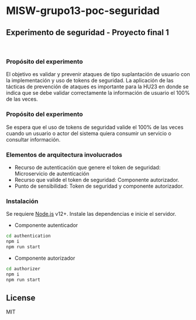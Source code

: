 # MISW-grupo13-poc-seguridad
## Experimento de seguridad - Proyecto final 1
  ​​
### Propósito del experimento
El objetivo es validar y prevenir ataques de tipo suplantación de usuario con la implementación y uso de tokens de seguridad. La aplicación de las tácticas de prevención de ataques es importante para la HU23 en donde se indica que se debe validar correctamente la información de usuario el 100% de las veces.​​

### Propósito del experimento
Se espera que el uso de tokens de seguridad valide el 100% de las veces cuando un usuario o actor del sistema quiera consumir un servicio o consultar información.​​
​​
### Elementos de arquitectura involucrados​​
 - Recurso de autenticación que genere el token de seguridad: Microservicio de autenticación​
 - Recurso que valide el token de seguridad: Componente autorizador.​​
 - Punto de sensibilidad: Token de seguridad y componente autorizador.​
​​

### Instalación
Se requiere [Node.js](https://nodejs.org/) v12+.
Instale las dependencias e inicie el servidor.

 - Componente autenticador
```sh
cd authentication
npm i
npm run start
```

 - Componente autorizador

```sh
cd authorizer
npm i
npm run start
```


## License

MIT

